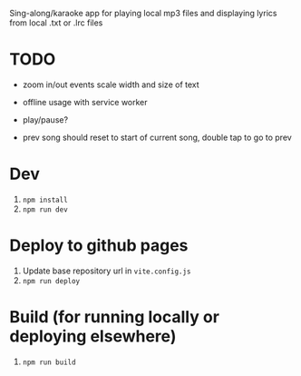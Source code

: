Sing-along/karaoke app for playing local mp3 files and displaying lyrics from local .txt or .lrc files

# TODO

- zoom in/out events scale width and size of text

- offline usage with service worker
- play/pause?
- prev song should reset to start of current song, double tap to go to prev

# Dev

1. `npm install`
1. `npm run dev` 

# Deploy to github pages

1. Update base repository url in `vite.config.js`
1. `npm run deploy`

# Build (for running locally or deploying elsewhere)

1. `npm run build`